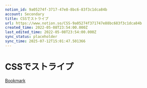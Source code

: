 ```yaml
---
notion_id: 9a05274f-3717-47e8-8bc6-83f3c1dca84b
account: Secondary
title: CSSでストライプ
url: https://www.notion.so/CSS-9a05274f371747e88bc683f3c1dca84b
created_time: 2022-05-08T23:54:00.000Z
last_edited_time: 2022-05-08T23:54:00.000Z
sync_status: placeholder
sync_time: 2025-07-12T15:01:47.501366
---
```

# CSSでストライプ

[Bookmark](https://css-stripe-generator.firebaseapp.com/)